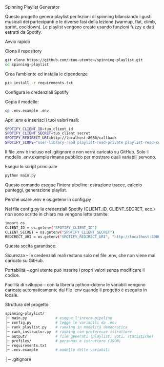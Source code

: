 Spinning Playlist Generator

Questo progetto genera playlist per lezioni di spinning bilanciando i gusti musicali dei partecipanti e le diverse fasi della lezione (warmup, flat, climb, sprint, cooldown).
Le playlist vengono create usando funzioni fuzzy e dati estratti da Spotify.

Avvio rapido

Clona il repository

```bash
git clone https://github.com/<tuo-utente>/spinning-playlist.git
cd spinning-playlist
```

Crea l’ambiente ed installa le dipendenze

```bash
pip install -r requirements.txt
```

Configura le credenziali Spotify

Copia il modello:

```bash
cp .env.example .env
```

Apri .env e inserisci i tuoi valori reali:

```bash
SPOTIFY_CLIENT_ID=tuo_client_id
SPOTIFY_CLIENT_SECRET=tuo_client_secret
SPOTIFY_REDIRECT_URI=http://localhost:8080/callback
SPOTIFY_SCOPE="user-library-read playlist-read-private playlist-read-collaborative playlist-modify-public playlist-modify-private"
```

Il file .env è incluso nel .gitignore e non verrà caricato su GitHub.
Solo il modello .env.example rimane pubblico per mostrare quali variabili servono.

Esegui lo script principale

```bash
python main.py
```

Questo comando esegue l’intera pipeline: estrazione tracce, calcolo punteggi, generazione playlist.

Perché usare .env e os.getenv in config.py

Nel file config.py le credenziali Spotify (CLIENT_ID, CLIENT_SECRET, ecc.) non sono scritte in chiaro ma vengono lette tramite:

```bash
import os
CLIENT_ID = os.getenv("SPOTIFY_CLIENT_ID")
CLIENT_SECRET = os.getenv("SPOTIFY_CLIENT_SECRET")
REDIRECT_URI = os.getenv("SPOTIFY_REDIRECT_URI", "http://localhost:8080/callback")
```

Questa scelta garantisce:

Sicurezza – le credenziali reali restano solo nel file .env, che non viene mai caricato su GitHub.

Portabilità – ogni utente può inserire i propri valori senza modificare il codice.

Facilità di sviluppo – con la libreria python-dotenv le variabili vengono caricate automaticamente dal file .env quando il progetto è eseguito in locale.

Struttura del progetto

```bash
spinning-playlist/
│─ main.py             # esegue l'intera pipeline
│─ config.py           # legge le variabili da .env
│─ rank_playlist.py    # ranking in modalità democratica
│─ rank_instructor.py  # ranking con preferenze istruttore
│─ output/             # file generati (playlist, voti, statistiche)
│─ profiles/           # personas e istruttore (JSON)
│─ requirements.txt
│─ .env.example        # modello delle variabili
```
│─ .gitignore
